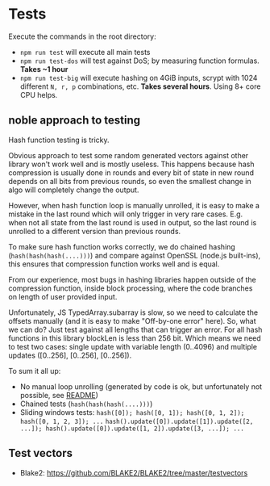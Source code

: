 # Tests

Execute the commands in the root directory:

- `npm run test` will execute all main tests
- `npm run test-dos` will test against DoS; by measuring function formulas. **Takes ~1 hour**
- `npm run test-big` will execute hashing on 4GiB inputs,
  scrypt with 1024 different `N, r, p` combinations, etc. **Takes several hours**. Using 8+ core CPU helps.

## noble approach to testing

Hash function testing is tricky.

Obvious approach to test some random generated vectors against other library won't work well and is mostly useless.
This happens because hash compression is usually done in rounds and every bit of state in new round depends
on all bits from previous rounds, so even the smallest change in algo will completely change the output.

However, when hash function loop is manually unrolled, it is easy to make a mistake in the last round which will
only trigger in very rare cases. E.g. when not all state from the last round is used in output,
so the last round is unrolled to a different version than previous rounds.

To make sure hash function works correctly, we do chained hashing (`hash(hash(hash(....)))`) and compare against
OpenSSL (node.js built-ins), this ensures that compression function works well and is equal.

From our experience, most bugs in hashing libraries happen outside of the compression function,
inside block processing, where the code branches on length of user provided input.

Unfortunately, JS TypedArray.subarray is slow, so we need to calculate the offsets manually
(and it is easy to make "Off-by-one error" here). So, what we can do? Just test against all lengths that can trigger an error.
For all hash functions in this library blockLen is less than 256 bit. Which means we need to test two cases:
single update with variable length (0..4096) and multiple updates ([0..256], [0..256], [0..256]).

To sum it all up:

- No manual loop unrolling (generated by code is ok, but unfortunately not possible, see [README](../README.md))
- Chained tests (`hash(hash(hash(....)))`)
- Sliding windows tests:
  `hash([0]); hash([0, 1]); hash([0, 1, 2]); hash([0, 1, 2, 3]); ...`
  `hash().update([0]).update([1]).update([2, ...]); hash().update([0]).update([1, 2]).update([3, ...]); ...`

## Test vectors

- Blake2: https://github.com/BLAKE2/BLAKE2/tree/master/testvectors
